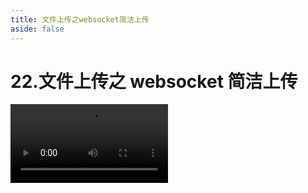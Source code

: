 ```yaml
---
title: 文件上传之websocket简洁上传
aside: false
---
```


# 22.文件上传之 websocket 简洁上传

<video autoplay src="http://qn.chinavanes.com/upload/22.文件上传之websocket简洁上传.mp4" controls controlsList="nodownload" width="50%"/>
